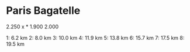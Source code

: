 # Paris Bagatelle

2.250
x * 1.900
2.000

1: 6.2 km
2: 8.0 km
3: 10.0 km
4: 11.9 km
5: 13.8 km
6: 15.7 km
7: 17.5 km
8: 19.5 km
